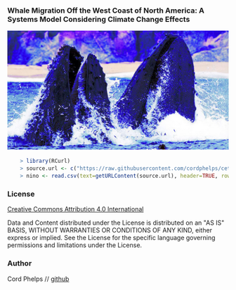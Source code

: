 

### Whale Migration Off the West Coast of North America: A Systems Model Considering Climate Change Effects



[![screen shot](https://raw.githubusercontent.com/cordphelps/cetacea/master/cetacea.jpg)]()




```R
	> library(RCurl)
	> source.url <- c("https://raw.githubusercontent.com/cordphelps/cetacea/master/V7data+mixer.csv")
	> nino <- read.csv(text=getURLContent(source.url), header=TRUE, row.names=NULL)

```


### License
[Creative Commons Attribution 4.0 International](https://creativecommons.org/licenses/by/4.0/)

Data and Content distributed under the License is distributed on an "AS IS" BASIS, WITHOUT WARRANTIES OR CONDITIONS OF ANY KIND, either express or implied. See the License for the specific language governing permissions and limitations under the License.


### Author
Cord Phelps // [github](http://cordphelps.github.io)








 





